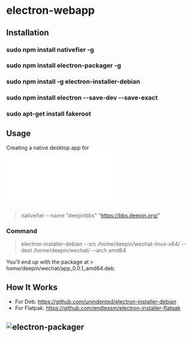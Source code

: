 # electron-webapp

## Installation


### sudo npm install nativefier -g
### sudo npm install electron-packager -g
### sudo npm install -g electron-installer-debian
### sudo npm install electron --save-dev --save-exact
### sudo apt-get install fakeroot



## Usage


Creating a native desktop app for ![deepin bbs](bbs.deepin.org)

> nativefier --name "deepinbbs" "https://bbs.deepin.org/"

### Command

> electron-installer-debian --src /home/deepin/wechat-linux-x64/ --dest /home/deepin/wechat/ --arch amd64

You'll end up with the package at > home/deepin/wechat/app_0.0.1_amd64.deb.


## How It Works

* For Deb: https://github.com/unindented/electron-installer-debian
* For Flatpak: https://github.com/endlessm/electron-installer-flatpak


## ![electron-packager ](https://www.npmjs.com/package/electron-packager)
